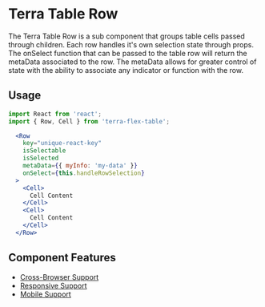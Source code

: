 # Terra Table Row

The Terra Table Row is a sub component that groups table cells passed through children. Each row handles it's own selection state through props. The onSelect function that can be passed to the table row will return the metaData associated to the row. The metaData allows for greater control of state with the ability to associate any indicator or function with the row.

## Usage

```jsx
import React from 'react';
import { Row, Cell } from 'terra-flex-table';

  <Row
    key="unique-react-key"
    isSelectable
    isSelected
    metaData={{ myInfo: 'my-data' }}
    onSelect={this.handleRowSelection}
  >
    <Cell>
      Cell Content
    </Cell>
    <Cell>
      Cell Content
    </Cell>
  </Row>
```

## Component Features
* [Cross-Browser Support](https://github.com/cerner/terra-ui/blob/master/src/terra-dev-site/contributing/ComponentStandards.e.contributing.md#cross-browser-support)
* [Responsive Support](https://github.com/cerner/terra-ui/blob/master/src/terra-dev-site/contributing/ComponentStandards.e.contributing.md#responsive-support)
* [Mobile Support](https://github.com/cerner/terra-ui/blob/master/src/terra-dev-site/contributing/ComponentStandards.e.contributing.md#mobile-support)
